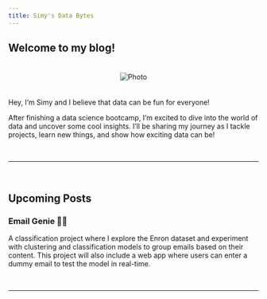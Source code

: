 ```yaml
---
title: Simy's Data Bytes
---
```


## Welcome to my blog!

<div style="text-align: center;">
  <img src="{{ site.baseurl }}/assets/index/cover_photo.jpg" alt="Photo" style="max-width: 50%; height: auto; margin: 20px 0;">
</div>


Hey, I’m Simy and I believe that data can be fun for everyone! 

After finishing a data science bootcamp, I’m excited to dive into the world of data and uncover some cool insights. I’ll be sharing my journey as I tackle projects, learn new things, and show how exciting data can be!

<br>  

-----  

<br>

## Upcoming Posts
  
### **Email Genie 🧞‍♀️**

A classification project where I explore the Enron dataset and experiment with clustering and classification models to group emails based on their content. This project will also include a web app where users can enter a dummy email to test the model in real-time.

<br>  

-----  

<br>
